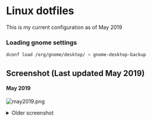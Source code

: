 # Linux dotfiles

This is my current configuration as of May 2019

### Loading gnome settings

``` sh
dconf load /org/gnome/desktop/ < gnome-desktop-backup
```

## Screenshot (Last updated May 2019)

#### May 2019

![may2019.png](https://raw.githubusercontent.com/notarock/linux-conf/master/screenshot/may2019.png)

<details>
  <summary>Older screenshot</summary>

#### December 2018

![march2019.png](https://raw.githubusercontent.com/notarock/linux-conf/master/screenshot/march2019.png)


#### December 2018

![dec2018.png](https://raw.githubusercontent.com/notarock/linux-conf/master/screenshot/dec2018.png)

#### Septembre 2018

![sept2018.png](https://raw.githubusercontent.com/notarock/linux-conf/master/screenshot/sept2018.png)


#### June 2018

![juin2018](https://user-images.githubusercontent.com/25652765/41267585-fb2fe6f4-6dc9-11e8-8aca-54b2ca78f5bf.png)

#### March 2018

![mars2018](https://user-images.githubusercontent.com/25652765/41267592-fe970692-6dc9-11e8-926b-86896da65bdf.png)

#### Aout 2018

![aout2018](https://user-images.githubusercontent.com/25652765/43874597-a513522e-9b5a-11e8-9304-60aa2d5958b6.png)

</details>
